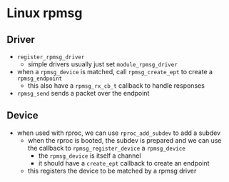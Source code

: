 Linux rpmsg
===========

## Driver

- `register_rpmsg_driver`
  - simple drivers usually just set `module_rpmsg_driver`
- when a `rpmsg_device` is matched, call `rpmsg_create_ept` to create a
  `rpmsg_endpoint`
  - this also have a `rpmsg_rx_cb_t` callback to handle responses
- `rpmsg_send` sends a packet over the endpoint

## Device

- when used with rproc, we can use `rproc_add_subdev` to add a subdev
  - when the rproc is booted, the subdev is prepared and we can use the
    callback to `rpmsg_register_device` a `rpmsg_device`
    - the `rpmsg_device` is itself a channel
    - it should have a `create_ept` callback to create an endpoint
  - this registers the device to be matched by a rpmsg driver
